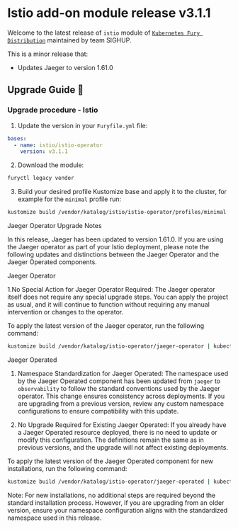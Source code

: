 # Istio add-on module release v3.1.1

Welcome to the latest release of `istio` module of [`Kubernetes Fury Distribution`](https://github.com/sighupio/fury-distribution) maintained by team SIGHUP.

This is a minor release that:

- Updates Jaeger to version 1.61.0

## Upgrade Guide 🦮

### Upgrade procedure - Istio

1. Update the version in your `Furyfile.yml` file:

```yaml
bases:
  - name: istio/istio-operator
    version: v3.1.1
```

2. Download the module:

```bash
furyctl legacy vendor
```

3. Build your desired profile Kustomize base and apply it to the cluster, for example for the `minimal` profile run:

```bash
kustomize build /vendor/katalog/istio/istio-operator/profiles/minimal | kubectl apply -f
```

Jaeger Operator Upgrade Notes

In this release, Jaeger has been updated to version 1.61.0. If you are using the Jaeger operator as part of your Istio deployment, please note the following updates and distinctions between the Jaeger Operator and the Jaeger Operated components.

Jaeger Operator

1.No Special Action for Jaeger Operator Required: The Jaeger operator itself does not require any special upgrade steps. You can apply the project as usual, and it will continue to function without requiring any manual intervention or changes to the operator.

To apply the latest version of the Jaeger operator, run the following command:

``` bash
kustomize build /vendor/katalog/istio-operator/jaeger-operator | kubectl apply -f
```

Jaeger Operated

1. Namespace Standardization for Jaeger Operated: The namespace used by the Jaeger Operated component has been updated from `jaeger` to `observability` to follow the standard conventions used by the Jaeger operator. This change ensures consistency across deployments. If you are upgrading from a previous version, review any custom namespace configurations to ensure compatibility with this update.

2. No Upgrade Required for Existing Jaeger Operated: If you already have a Jaeger Operated resource deployed, there is no need to update or modify this configuration. The definitions remain the same as in previous versions, and the upgrade will not affect existing deployments.

To apply the latest version of the Jaeger Operated component for new installations, run the following command:

```bash
kustomize build /vendor/katalog/istio-operator/jaeger-operated | kubectl apply -f
```

Note: For new installations, no additional steps are required beyond the standard installation process. However, if you are upgrading from an older version, ensure your namespace configuration aligns with the standardized namespace used in this release.
